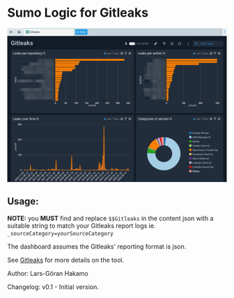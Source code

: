 # Sumo Logic for Gitleaks

![Gitleaks_dashboard](Screenshots/Gitleaks_Dashboard.png)

## Usage:

**NOTE:** you **MUST** find and replace `$$Gitleaks` in the content json with a suitable string to match your Gitleaks report logs ie. `_sourceCategory=yourSourceCategory`

The dashboard assumes the Gitleaks' reporting format is json.

See [Gitleaks](https://github.com/zricethezav/gitleaks) for more details on the tool.

Author: Lars-Göran Hakamo

Changelog:
v0.1 - Initial version.
